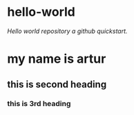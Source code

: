 # hello-world
*Hello world repository a github quickstart.*
<h1> my name is artur</h1>
<h2> this is second heading</h2>
<h3> this is 3rd heading </h3>
